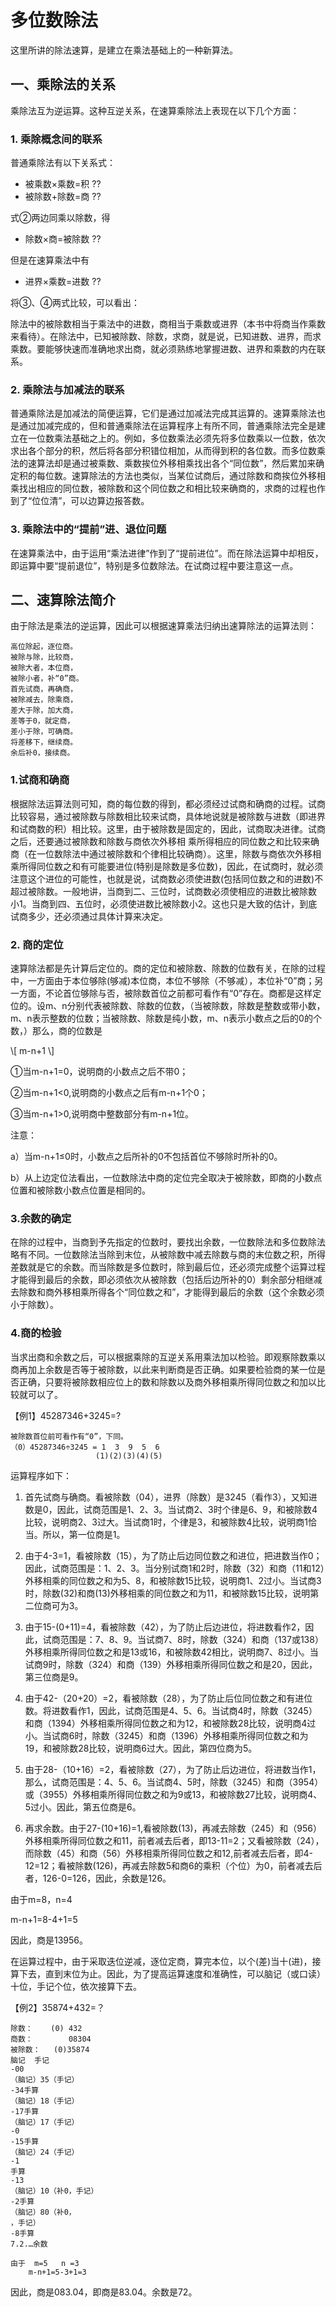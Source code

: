 # 多位数除法

这里所讲的除法速算，是建立在乘法基础上的一种新算法。

## 一、乘除法的关系

乘除法互为逆运算。这种互逆关系，在速算乘除法上表现在以下几个方面：

### 1. 乘除概念间的联系

普通乘除法有以下关系式：

* 被乘数×乘数=积 ??
* 被除数+除数=商 ??

式②两边同乘以除数，得

* 除数×商=被除数 ??

但是在速算乘法中有

* 进界×乘数=进数 ??

将③、④两式比较，可以看出：

除法中的被除数相当于乘法中的进数，商相当于乘数或进界（本书中将商当作乘数来看待）。在除法中，已知被除数、除数，求商，就是说，已知进数、进界，而求乘数。要能够快速而准确地求出商，就必须熟练地掌握进数、进界和乘数的内在联系。

### 2. 乘除法与加减法的联系

普通乘除法是加减法的简便运算，它们是通过加减法完成其运算的。速算乘除法也是通过加减完成的，但和普通乘除法在运算程序上有所不同，普通乘除法完全是建立在一位数乘法基础之上的。例如，多位数乘法必须先将多位数乘以一位数，依次求出各个部分的积，然后将各部分积错位相加，从而得到积的各位数。而多位数乘法的速算法却是通过被乘数、乘数挨位外移相乘找出各个“同位数”，然后累加来确定积的每位数。速算除法的方法也类似，当某位试商后，通过除数和商挨位外移相乘找出相应的同位数，被除数和这个同位数之和相比较来确商的，求商的过程也作到了“位位清”，可以边算边报答数。

### 3. 乘除法中的“提前”进、退位问题

在速算乘法中，由于运用“乘法进律”作到了“提前进位”。而在除法运算中却相反，即运算中要“提前退位”，特别是多位数除法。在试商过程中要注意这一点。

## 二、速算除法简介

由于除法是乘法的逆运算，因此可以根据速算乘法归纳出速算除法的运算法则：
```
高位除起，逐位商。
被除与除，比较商，
被除大者，本位商，
被除小者，补“0”商。
首先试商，再确商，
被除减去，除乘商，
差大于除，加大商，
差等于0，就定商，
差小于除，可确商。
将差移下，继续商。
余后补0，接续商。
```

### 1.试商和确商

根据除法运算法则可知，商的每位数的得到，都必须经过试商和确商的过程。试商比较容易，通过被除数与除数相比较来试商，具体地说就是被除数与进数（即进界和试商数的积）相比较。这里，由于被除数是固定的，因此，试商取决进律。试商之后，还要通过被除数和除数与商依次外移相
乘所得相应的同位数之和比较来确商（在一位数除法中通过被除数和个律相比较确商）。这里，除数与商依次外移相乘所得同位数之和有可能要进位(特别是除数是多位数)，因此，在试商时，就必须注意这个进位的可能性，也就是说，试商数必须使进数(包括同位数之和的进数)不超过被除数。一般地讲，当商到二、三位时，试商数必须使相应的进数比被除数
小1。当商到四、五位时，必须使进数比被除数小2。这也只是大致的估计，到底试商多少，还必须通过具体计算来决定。


### 2. 商的定位

速算除法都是先计算后定位的。商的定位和被除数、除数的位数有关，在除的过程中，一方面由于本位够除(够减)本位商，本位不够除（不够减），本位补“0”商；另一方面，不论首位够除与否，被除数首位之前都可看作有“0”存在。商都是这样定位的。设m、n分别代表被除数、除数的位数，（当被除数，除数是整数或带小数，m、n表示整数的位数；当被除数、除数是纯小数，m、n表示小数点之后的0的个数，）那么，商的位数是 

\\[ m-n+1 \\]

①当m-n+1=0，说明商的小数点之后不带0；

②当m-n+1<0,说明商的小数点之后有m-n+1个0；

③当m-n+1>0,说明商中整数部分有m-n+1位。

注意：

a）当m-n+1≤0时，小数点之后所补的0不包括首位不够除时所补的0。

b）从上边定位法看出，一位数除法中商的定位完全取决于被除数，即商的小数点位置和被除数小数点位置是相同的。

### 3.余数的确定

在除的过程中，当商到予先指定的位数时，要找出余数，一位数除法和多位数除法略有不同。一位数除法当除到末位，从被除数中减去除数与商的末位数之积，所得差数就是它的余数。而当除数是多位数时，除到最后位，还必须完成整个运算过程才能得到最后的余数，即必须依次从被除数（包括后边所补的0）剩余部分相继减去除数和商外移相乘所得各个“同位数之和”，才能得到最后的余数（这个余数必须小于除数）。

### 4.商的检验

当求出商和余数之后，可以根据乘除的互逆关系用乘法加以检验。即观察除数乘以商再加上余数是否等于被除数，以此来判断商是否正确。如果要检验商的某一位是否正确，只要将被除数相应位上的数和除数以及商外移相乘所得同位数之和加以比较就可以了。

【例1】45287346+3245=?

```
被除数首位前可看作有“0”，下同。
（0）45287346÷3245 = 1  3  9  5  6
                   (1)(2)(3)(4)(5)
```
运算程序如下：

1. 首先试商与确商。看被除数（04），进界（除数）是3245（看作3），又知进数是0，因此，试商范围是1、2、3。当试商2、3时个律是6、9，和被除数4比较，说明商2、3过大。当试商1时，个律是3，和被除数4比较，说明商1恰当。所以，第一位商是1。

2. 由于4-3=1，看被除数（15），为了防止后边同位数之和进位，把进数当作0；因此，试商范围是：1、2、3。当分别试商1和2时，除数（32）和商（11和12）外移相乘的同位数之和为5、8，和被除数15比较，说明商1、2过小。当试商3时，除数(32)和商(13)外移相乘的同位数之和为11，和被除数15比较，说明第二位商可为3。

3. 由于15-(0+11)=4，看被除数（42），为了防止后边进位，将进数看作2，因此，试商范围是：7、8、9。当试商7、8时，除数（324）和商（137或138）外移相乘所得同位数之和是13或16，和被除数42相比，说明商7、8过小。当试商9时，除数（324）和商（139）外移相乘所得同位数之和是20，因此，第三位商是9。

4. 由于42-（20+20）=2，看被除数（28），为了防止后位同位数之和有进位数。将进数看作1，因此，试商范围是4、5、6。当试商4时，除数（3245）和商（1394）外移相乘所得同位数之和为12，和被除数28比较，说明商4过小。当试商6时，除数（3245）和商（1396）外移相乘所得同位数之和为19，和被除数28比较，说明商6过大。因此，第四位商为5。

5. 由于28-（10+16）=2，看被除数（27），为了防止后边进位，将进数当作1，那么，试商范围是：4、5、6。当试商4、5时，除数（3245）和商（3954）或（3955）外移相乘所得同位数之和为9或13，和被除数27比较，说明商4、5过小。因此，第五位商是6。

6. 再求余数。由于27-(10+16)=1,看被除数(13)，再减去除数（245）和（956）外移相乘所得同位数之和11，前者减去后者，即13-11=2；又看被除数（24），而除数（45）和商（56）外移相乘所得同位数之和12,前者减去后者，即4-12=12；看被除数(126)，再减去除数5和商6的乘积（个位）为0，前者减去后者，126-0=126，因此，余数是126。

由于m=8，n=4

m-n+1=8-4+1=5

因此，商是13956。

在运算过程中，由于采取迭位逆减，逐位定商，算完本位，以个(差)当十(进)，接算下去，直到末位为止。因此，为了提高运算速度和准确性，可以脑记（或口读）十位，手记个位，依次接算下去。

【例2】35874+432=？

```
除数：    (0) 432
商数：        08304
被除数：   (0)35874
脑记  手记
-00
（脑记）35（手记）
-34手算
（脑记）18（手记）
-17手算
（脑记）17（手记）
-0
-15手算
（脑记）24（手记）
-1
手算
-13
（脑记）10（补0，手记）
-2手算
（脑记）80（补0，
，手记）
-8手算
7.2.…余数

```

```
由于  m=5   n =3
    m-n+1=5-3+1=3
```

因此，商是083.04，即商是83.04。余数是72。
